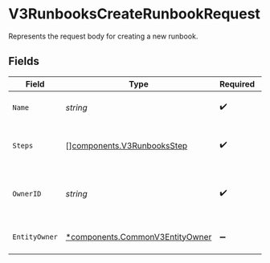 # V3RunbooksCreateRunbookRequest

Represents the request body for creating a new runbook.


## Fields

| Field                                                                             | Type                                                                              | Required                                                                          | Description                                                                       |
| --------------------------------------------------------------------------------- | --------------------------------------------------------------------------------- | --------------------------------------------------------------------------------- | --------------------------------------------------------------------------------- |
| `Name`                                                                            | *string*                                                                          | :heavy_check_mark:                                                                | The name of the runbook.                                                          |
| `Steps`                                                                           | [][components.V3RunbooksStep](../../models/components/v3runbooksstep.md)          | :heavy_check_mark:                                                                | The steps that make up the runbook.                                               |
| `OwnerID`                                                                         | *string*                                                                          | :heavy_check_mark:                                                                | The ID of the team that owns this runbook.                                        |
| `EntityOwner`                                                                     | [*components.CommonV3EntityOwner](../../models/components/commonv3entityowner.md) | :heavy_minus_sign:                                                                | The owner of the entity.                                                          |